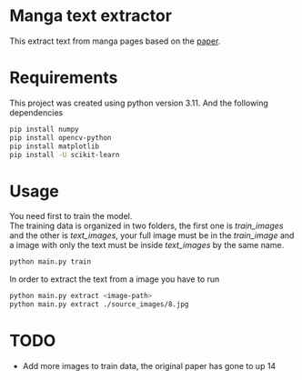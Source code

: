 # Manga text extractor
This extract text from manga pages based on the [paper](https://dl.acm.org/doi/10.1145/3011549.3011560).

# Requirements
This project was created using python version 3.11.
And the following dependencies

``` sh
pip install numpy
pip install opencv-python
pip install matplotlib
pip install -U scikit-learn
```

# Usage
You need first to train the model.  
The training data is organized in two folders, the first one is _train\_images_
and the other is _text\_images_, your full image must be in the _train\_image_ and a image with only the text must be inside _text\_images_ by the same name.
``` sh
python main.py train
```

In order to extract the text from a image you have to run
``` sh
python main.py extract <image-path>
python main.py extract ./source_images/8.jpg
```

# TODO
- Add more images to train data, the original paper has gone to up 14
